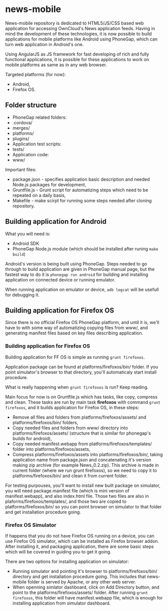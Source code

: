 # news-mobile


News-mobile repository is dedicated to HTML5/JS/CSS based web application for accessing OwnCloud's News application feeds. Having in mind the development of these technologies, it is now possible to build applications for mobile platforms like Android using PhoneGap, which can turn web application in Android's one.

Using AngularJS as JS framework for fast developing of rich and fully functional applications, it is possible for these applications to work on mobile platforms as same as in any web browser.

Targeted platforms (for now):
* Android,
* Firefox OS.


## Folder structure

* PhoneGap related folders:
 * .cordova/
 * merges/
 * platforms/
 * plugins/
* Application test scripts:
 * tests/
* Application code:
 * www/

 
Important files:
* package.json - specifies application basic description and needed Node.js packages for development,
* Gruntfile.js - Grunt script for automatizing steps which need to be repeated on a daily basis,
* Makefile - make scirpt for running some steps needed after cloning repository.


## Building application for Android


What you will need is:
* Android SDK
* PhoneGap Node.js module (which should be installed after runing ```make build```)

Android's version is being built using PhoneGap. Steps needed to go through to build application are given in PhoneGap manual page, but the fastest way to do it is ```phonegap run android``` for building and installing application on connected device or running emulator.

When running application on emulator or device, ```adb logcat``` will be usefull for debugging it.


## Building application for Firefox OS


Since there is no official Firefox OS PhoneGap platform, and until it is, we'll have to with some way of automatizing copying files from www/, and generating manifest files based on key files describing application.


### Building application for Firefox OS

Building application for FF OS is simple as running ```grunt firefoxos```.

Application package can be found at platforms/firefoxos/bin/ folder. If you point simulator's browser to that directory, you'll automaticaly start install procedure.

What is really happening when ```grunt firefoxos``` is run? Keep reading.

Main focus for now is on Gruntfile.js which has tasks, like copy, compress and clean. These tasks are run by main task __firefoxos__ with command ```grunt firefoxos```, and it builds application for Firefox OS, in these steps:
* Remove all files and folders from platforms/firefoxos/assets/ and platforms/firefoxos/bin/ folders,
* Copy needed files and folders from www/ directory into platforms/firefoxos/assets/ (structure that is similar for phonegap's builds for android),
* Copy needed manifest.webapp from platforms/firefoxos/templates/ folder into platforms/firefoxos/assets,
* Compress platforms/firefoxos/assets into platforms/firefoxos/bin/, taking application name from package.json and concatenating it's version making zip archive (for example News_0.2.zip). This archive is made in current folder (where we run grunt firefoxos), so we need to copy it to platforms/firefoxos/bin/ and clean it from current folder.

For testing purpouses, you'll want to install new built package on simulator, you will need package.manifest file (which is mini version of manifest.webapp), and also index.html file. Those two files are also in plaforms/firefoxos/templates/, and those two are copied to platforms/firefoxos/bin/ so you can point browser on simulator to that folder and get installation procedure going.

### Firefox OS Simulator 

If happens that you do not have Firefox OS running on a device, you can use Firefox OS simulator, which can be installed as Firefox browser addon. After installing it, and packaging application, there are some basic steps which will be covered in guiding you to get it going.

There are two options for installing application on simulator:
* Running simulator and pointing it's browser to platforms/firefoxos/bin/ directory and get installation procedure going. This includes that news-mobile folder is served by Apache, or any other web server.
* When openning simlator dashboard, click on Add Directory button, and point to the platforms/firefoxos/assets/ folder. After running ```grunt firefoxos```, this folder will have manifest.webapp file, which is enough for installing application from simulator dashboard.
